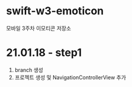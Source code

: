 # swift-w3-emoticon
모바일 3주차 이모티콘 저장소

# 21.01.18 - step1
1. branch 생성
2. 프로젝트 생성 및 NavigationControllerView 추가

